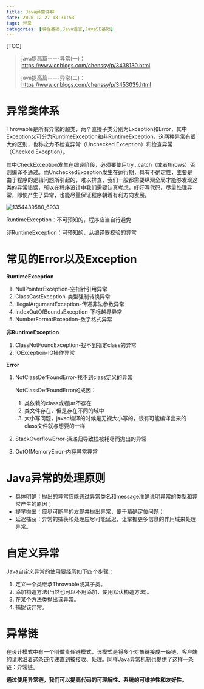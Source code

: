 ```yaml
---
title: Java异常详解
date: 2020-12-27 18:31:53
tags: 异常
categories: [编程基础,Java语言,JavaSE基础]
---
```


[TOC]

<!--more-->

> java提高篇-----异常(一)：https://www.cnblogs.com/chenssy/p/3438130.html
>
> java提高篇-----异常(二)：https://www.cnblogs.com/chenssy/p/3453039.html

# 异常类体系

​		Throwable是所有异常的超类，两个直接子类分别为Exception和Error，其中Exception又可分为RuntimeException和非RuntimeException，这两种异常有很大的区别，也称之为不检查异常（Unchecked Exception）和检查异常（Checked Exception）。

​		其中CheckException发生在编译阶段，必须要使用try…catch（或者throws）否则编译不通过。而UncheckedException发生在运行期，具有不确定性，主要是由于程序的逻辑问题所引起的，难以排查，我们一般都需要纵观全局才能够发现这类的异常错误，所以在程序设计中我们需要认真考虑，好好写代码，尽量处理异常，即使产生了异常，也能尽量保证程序朝着有利方向发展。

![1354439580_6933](/images/2020122703.png)

RuntimeException：不可预知的，程序应当自行避免

非RuntimeException：可预知的，从编译器校验的异常



# 常见的Error以及Exception

**RuntimeException**

1. NullPointerException-空指针引用异常
2. ClassCastException-类型强制转换异常
3. IllegalArgumentException-传递非法参数异常
4. IndexOutOfBoundsException-下标越界异常
5. NumberFormatException-数字格式异常

**非RuntimeException**

1. ClassNotFoundException-找不到指定class的异常
2. IOException-IO操作异常

**Error**

1. NotClassDefFoundError-找不到class定义的异常

   NotClassDefFoundError的成因：

   1. 类依赖的class或者jar不存在
   2. 类文件存在，但是存在不同的域中
   3. 大小写问题，javac编译的时候是无视大小写的，很有可能编译出来的class文件就与想要的一样

2. StackOverflowError-深递归导致栈被耗尽而抛出的异常

3. OutOfMemoryError-内存异常异常



# Java异常的处理原则

- 具体明确：抛出的异常应能通过异常类名和message准确说明异常的类型和异常产生的原因；
- 提早抛出：应尽可能早的发现并抛出异常，便于精确定位问题；
- 延迟捕获：异常的捕获和处理应尽可能延迟，让掌握更多信息的作用域来处理异常。





# 自定义异常

   Java自定义异常的使用要经历如下四个步骤：

1. 定义一个类继承Throwable或其子类。
2. 添加构造方法(当然也可以不用添加，使用默认构造方法)。
3. 在某个方法类抛出该异常。
4. 捕捉该异常。



# 异常链

​		在设计模式中有一个叫做责任链模式，该模式是将多个对象链接成一条链，客户端的请求沿着这条链传递直到被接收、处理。同样Java异常机制也提供了这样一条链：异常链。

​		**通过使用异常链，我们可以提高代码的可理解性、系统的可维护性和友好性。**